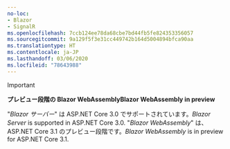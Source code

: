 ```yaml
---
no-loc:
- Blazor
- SignalR
ms.openlocfilehash: 7ccb124ee78da68cbe7bd44fb5fe824353356057
ms.sourcegitcommit: 9a129f5f3e31cc449742b164d5004894bfca90aa
ms.translationtype: HT
ms.contentlocale: ja-JP
ms.lasthandoff: 03/06/2020
ms.locfileid: "78643988"
---
```

> [!IMPORTANT]
> <span data-ttu-id="ca9e6-101">**プレビュー段階の Blazor WebAssembly**</span><span class="sxs-lookup"><span data-stu-id="ca9e6-101">**Blazor WebAssembly in preview**</span></span>
>
> <span data-ttu-id="ca9e6-102">"*Blazor サーバー*" は ASP.NET Core 3.0 でサポートされています。</span><span class="sxs-lookup"><span data-stu-id="ca9e6-102">*Blazor Server* is supported in ASP.NET Core 3.0.</span></span> <span data-ttu-id="ca9e6-103">"*Blazor WebAssembly*" は、ASP.NET Core 3.1 のプレビュー段階です。</span><span class="sxs-lookup"><span data-stu-id="ca9e6-103">*Blazor WebAssembly* is in preview for ASP.NET Core 3.1.</span></span>
